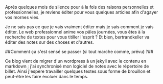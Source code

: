 ---
---
Après quelques mois de silence pour à la fois des raisons personnelles et professionnelles, je reviens éditer pour vous quelques articles afin d'agayer vos mornes vies.

Je ne sais pas ce que je vais vraiment éditer mais je sais comment je vais éditer. Le web professionnel anime vos pâles journées, vous êtes à la recherche de textes pour vous titiller l'esprit ? Et bien, bertrandkeller va éditer des notes sur des choses et d'autres.

##Comment ça s'est sensé se passer (si tout marche comme, prévu) ?##

Ce blog vient de migrer d'un wordpress à un jekyll avec le contenu en markdown ; j'ai synchronisé mon logiciel de notes avec le répertoire de billet. Ainsi j'espère travailler quelques textes sous forme de brouillon et peut-être les faire évoluer dans le temps.
